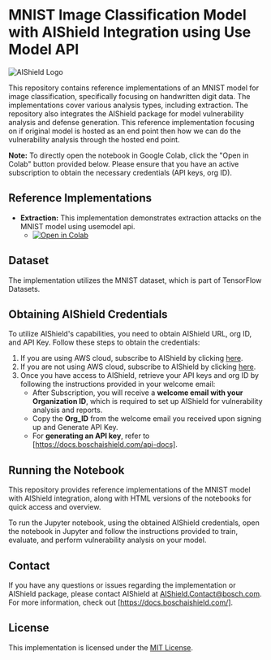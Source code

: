 
# MNIST Image Classification Model with AIShield Integration using Use Model API 

![AIShield Logo](https://github.com/bosch-aisecurity-aishield/Reference-Implementations/blob/main/images/AIShield_logo.png)

This repository contains reference implementations of an MNIST model for image classification, specifically focusing on handwritten digit data. The implementations cover various analysis types, including extraction. The repository also integrates the AIShield package for model vulnerability analysis and defense generation. This reference implementation focusing on if original model is hosted as an end point then how we can do the vulnerability analysis through the hosted end point.


**Note:** To directly open the notebook in Google Colab, click the "Open in Colab" button provided below. Please ensure that you have an active subscription to obtain the necessary credentials (API keys, org ID).

## Reference Implementations

- **Extraction:** This implementation demonstrates extraction attacks on the MNIST model using usemodel api.
  - [![Open in Colab](https://colab.research.google.com/assets/colab-badge.svg)](https://colab.research.google.com/github/bosch-aisecurity-aishield/Reference-Implementations/blob/main/Product_Taskpair_wise/Image_Classification_UseModelApi/Image_Classification_Extraction.ipynb)

## Dataset

The implementation utilizes the MNIST dataset, which is part of TensorFlow Datasets.

## Obtaining AIShield Credentials

To utilize AIShield's capabilities, you need to obtain AIShield URL, org ID, and API Key. Follow these steps to obtain the credentials:

1. If you are using AWS cloud, subscribe to AIShield by clicking [here](https://aws.amazon.com/marketplace/pp/prodview-ppbwtiryaohti).
2. If you are not using AWS cloud, subscribe to AIShield by clicking [here](https://boschaishield.com/trial-request).
3. Once you have access to AIShield, retrieve your API keys and org ID by following the instructions provided in your welcome email:
   - After Subscription, you will receive a **welcome email with your Organization ID**, which is required to set up AIShield for vulnerability analysis and reports.
   - Copy the **Org_ID** from the welcome email you received upon signing up and Generate API Key.
   - For **generating an API key**, refer to [https://docs.boschaishield.com/api-docs].

## Running the Notebook

This repository provides reference implementations of the MNIST model with AIShield integration, along with HTML versions of the notebooks for quick access and overview.

To run the Jupyter notebook, using the obtained AIShield credentials, open the notebook in Jupyter and follow the instructions provided to train, evaluate, and perform vulnerability analysis on your model.

## Contact

If you have any questions or issues regarding the implementation or AIShield package, please contact AIShield at [AIShield.Contact@bosch.com](mailto:AIShield.Contact@bosch.com). For more information, check out [https://docs.boschaishield.com/].

## License

This implementation is licensed under the [MIT License](https://github.com/bosch-aisecurity-aishield/Reference-Implementations/blob/main/LICENSE).
